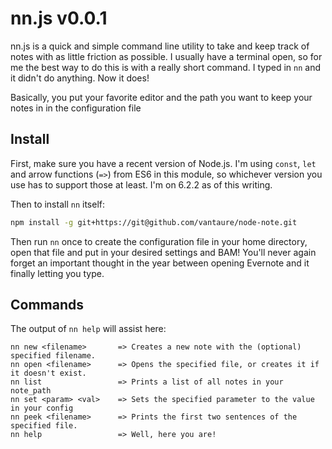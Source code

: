 # nn.js v0.0.1

nn.js is a quick and simple command line utility to take and keep track of notes with as little friction as possible. I usually have a terminal open, so for me the best way to do this is with a really short command. I typed in `nn` and it didn't do anything. Now it does!

Basically, you put your favorite editor and the path you want to keep your notes in in the configuration file

## Install

First, make sure you have a recent version of Node.js. I'm using `const`, `let` and arrow functions (`=>`) from ES6 in this module, so whichever version you use has to support those at least. I'm on 6.2.2 as of this writing.

Then to install `nn` itself:

```bash
npm install -g git+https://git@github.com/vantaure/node-note.git
```

Then run `nn` once to create the configuration file in your home directory, open that file and put in your desired settings and BAM! You'll never again forget an important thought in the year between opening Evernote and it finally letting you type.

## Commands

The output of `nn help` will assist here:

```
nn new <filename>       => Creates a new note with the (optional) specified filename.
nn open <filename>      => Opens the specified file, or creates it if it doesn't exist.
nn list                 => Prints a list of all notes in your note_path
nn set <param> <val>    => Sets the specified parameter to the value in your config
nn peek <filename>      => Prints the first two sentences of the specified file.
nn help                 => Well, here you are!
```